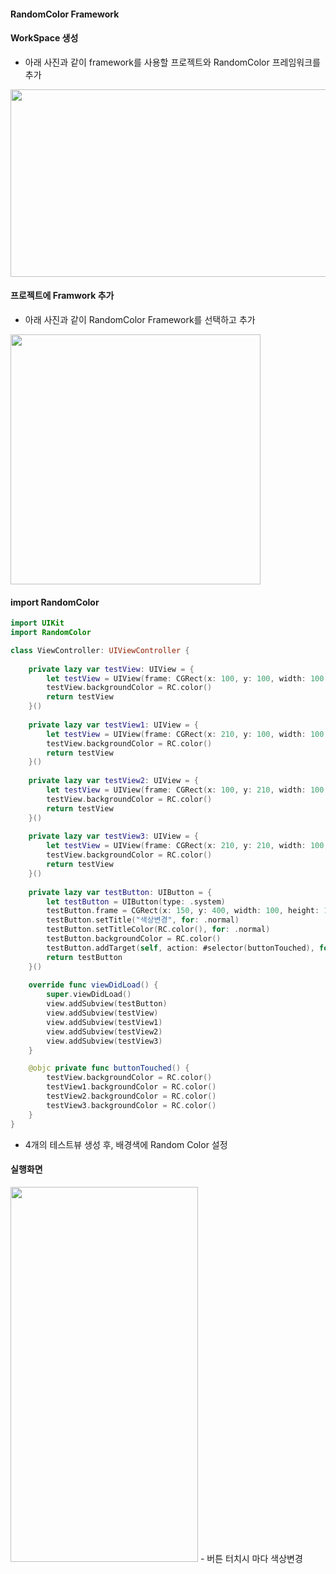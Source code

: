 #### RandomColor Framework

#### WorkSpace 생성
- 아래 사진과 같이 framework를 사용할 프로젝트와 RandomColor 프레임워크를 추가
<img src="https://user-images.githubusercontent.com/74946802/117816383-6b9f1a80-b2a1-11eb-9d8b-63905f2ff6aa.png" width="600" height="300">

#### 프로젝트에 Framwork 추가
- 아래 사진과 같이 RandomColor Framework를 선택하고 추가
<img src="https://user-images.githubusercontent.com/74946802/117816546-97220500-b2a1-11eb-9d7a-528b47cf0503.png" width="400" height="400">

#### import RandomColor
```swift
import UIKit
import RandomColor

class ViewController: UIViewController {
    
    private lazy var testView: UIView = {
        let testView = UIView(frame: CGRect(x: 100, y: 100, width: 100, height: 100))
        testView.backgroundColor = RC.color()
        return testView
    }()
    
    private lazy var testView1: UIView = {
        let testView = UIView(frame: CGRect(x: 210, y: 100, width: 100, height: 100))
        testView.backgroundColor = RC.color()
        return testView
    }()
    
    private lazy var testView2: UIView = {
        let testView = UIView(frame: CGRect(x: 100, y: 210, width: 100, height: 100))
        testView.backgroundColor = RC.color()
        return testView
    }()
    
    private lazy var testView3: UIView = {
        let testView = UIView(frame: CGRect(x: 210, y: 210, width: 100, height: 100))
        testView.backgroundColor = RC.color()
        return testView
    }()
    
    private lazy var testButton: UIButton = {
        let testButton = UIButton(type: .system)
        testButton.frame = CGRect(x: 150, y: 400, width: 100, height: 100)
        testButton.setTitle("색상변경", for: .normal)
        testButton.setTitleColor(RC.color(), for: .normal)
        testButton.backgroundColor = RC.color()
        testButton.addTarget(self, action: #selector(buttonTouched), for: .touchUpInside)
        return testButton
    }()
    
    override func viewDidLoad() {
        super.viewDidLoad()
        view.addSubview(testButton)
        view.addSubview(testView)
        view.addSubview(testView1)
        view.addSubview(testView2)
        view.addSubview(testView3)
    }

    @objc private func buttonTouched() {
        testView.backgroundColor = RC.color()
        testView1.backgroundColor = RC.color()
        testView2.backgroundColor = RC.color()
        testView3.backgroundColor = RC.color()
    }
}

```
- 4개의 테스트뷰 생성 후, 배경색에 Random Color 설정

#### 실행화면
<img src="https://user-images.githubusercontent.com/74946802/117907189-506bf380-b311-11eb-9c98-41c4282adaa3.gif" width="300" height="600">
- 버튼 터치시 마다 색상변경

